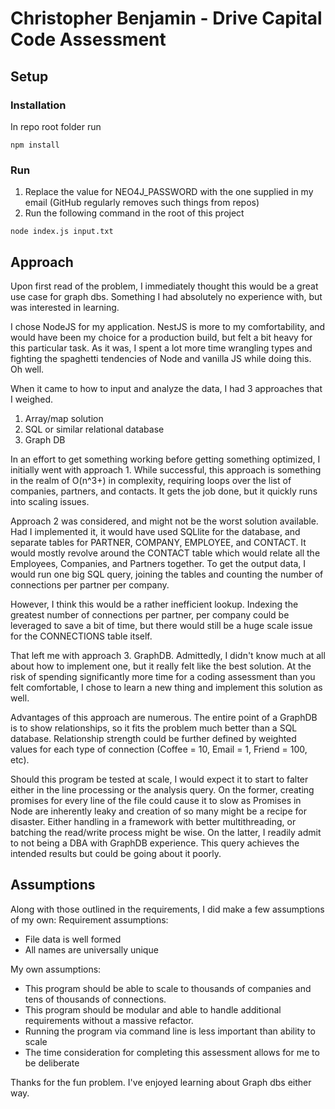 # Christopher Benjamin - Drive Capital Code Assessment

## Setup

### Installation
In repo root folder run

```
npm install
``` 

### Run
1. Replace the value for NEO4J_PASSWORD with the one supplied in my email (GitHub regularly removes such things from repos)
2. Run the following command in the root of this project
```
node index.js input.txt
```


## Approach
Upon first read of the problem, I immediately thought this would be a great use case for graph dbs. Something I had absolutely no experience with, but was interested in learning.

I chose NodeJS for my application. NestJS is more to my comfortability, and would have been my choice for a production build, but felt a bit heavy for this particular task. As it was, I spent a lot more time wrangling types and fighting the spaghetti tendencies of Node and vanilla JS while doing this. Oh well.


When it came to how to input and analyze the data, I had 3 approaches that I weighed.
1. Array/map solution
2. SQL or similar relational database
3. Graph DB

In an effort to get something working before getting something optimized, I initially went with approach 1. While successful, this approach is something in the realm of O(n^3+) in complexity, requiring loops over the list of companies, partners, and contacts. It gets the job done, but it quickly runs into scaling issues.

Approach 2 was considered, and might not be the worst solution available. Had I implemented it, it would have used SQLlite for the database, and separate tables for PARTNER, COMPANY, EMPLOYEE, and CONTACT. It would mostly revolve around the CONTACT table which would relate all the Employees, Companies, and Partners together. To get the output data, I would run one big SQL query, joining the tables and counting the number of connections per partner per company.

However, I think this would be a rather inefficient lookup. Indexing the greatest number of connections per partner, per company could be leveraged to save a bit of time, but there would still be a huge scale issue for the CONNECTIONS table itself.

That left me with approach 3. GraphDB. Admittedly, I didn't know much at all about how to implement one, but it really felt like the best solution. At the risk of spending significantly more time for a coding assessment than you felt comfortable, I chose to learn a new thing and implement this solution as well.

Advantages of this approach are numerous. The entire point of a GraphDB is to show relationships, so it fits the problem much better than a SQL database. Relationship strength could be further defined by weighted values for each type of connection (Coffee = 10, Email = 1, Friend = 100, etc). 

Should this program be tested at scale, I would expect it to start to falter either in the line processing or the analysis query. On the former, creating promises for every line of the file could cause it to slow as Promises in Node are inherently leaky and creation of so many might be a recipe for disaster. Either handling in a framework with better multithreading, or batching the read/write process might be wise. On the latter, I readily admit to not being a DBA with GraphDB experience. This query achieves the intended results but could be going about it poorly.  


## Assumptions
Along with those outlined in the requirements, I did make a few assumptions of my own:
Requirement assumptions:
- File data is well formed
- All names are universally unique

My own assumptions:
- This program should be able to scale to thousands of companies and tens of thousands of connections.
- This program should be modular and able to handle additional requirements without a massive refactor.
- Running the program via command line is less important than ability to scale
- The time consideration for completing this assessment allows for me to be deliberate


Thanks for the fun problem. I've enjoyed learning about Graph dbs either way.
